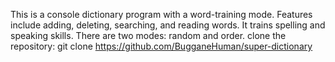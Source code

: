 This is a console dictionary program with a word-training mode.
Features include adding, deleting, searching, and reading words. 
It trains spelling and speaking skills.
There are two modes: random and order.
clone the repository:
git clone https://github.com/BugganeHuman/super-dictionary
